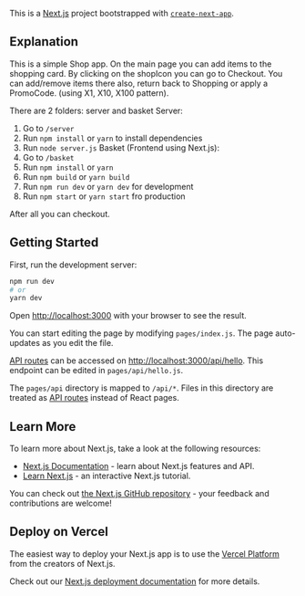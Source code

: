 This is a [Next.js](https://nextjs.org/) project bootstrapped with [`create-next-app`](https://github.com/vercel/next.js/tree/canary/packages/create-next-app).

## Explanation

This is a simple Shop app.
On the main page you can add items to the shopping card.
By clicking on the shopIcon you can go to Checkout.
You can add/remove items there also, return back to Shopping or apply a PromoCode. (using X1, X10, X100 pattern).

There are 2 folders: server and basket
Server:
1. Go to `/server`
2. Run `npm install` or `yarn` to install dependencies
3. Run `node server.js`
Basket (Frontend using Next.js):
1. Go to `/basket`
2. Run `npm install` or `yarn`
3. Run `npm build` or `yarn build`
4. Run `npm run dev` or `yarn dev` for development
5. Run `npm start` or `yarn start` fro production

After all you can checkout.

## Getting Started

First, run the development server:

```bash
npm run dev
# or
yarn dev
```

Open [http://localhost:3000](http://localhost:3000) with your browser to see the result.

You can start editing the page by modifying `pages/index.js`. The page auto-updates as you edit the file.

[API routes](https://nextjs.org/docs/api-routes/introduction) can be accessed on [http://localhost:3000/api/hello](http://localhost:3000/api/hello). This endpoint can be edited in `pages/api/hello.js`.

The `pages/api` directory is mapped to `/api/*`. Files in this directory are treated as [API routes](https://nextjs.org/docs/api-routes/introduction) instead of React pages.

## Learn More

To learn more about Next.js, take a look at the following resources:

- [Next.js Documentation](https://nextjs.org/docs) - learn about Next.js features and API.
- [Learn Next.js](https://nextjs.org/learn) - an interactive Next.js tutorial.

You can check out [the Next.js GitHub repository](https://github.com/vercel/next.js/) - your feedback and contributions are welcome!

## Deploy on Vercel

The easiest way to deploy your Next.js app is to use the [Vercel Platform](https://vercel.com/new?utm_medium=default-template&filter=next.js&utm_source=create-next-app&utm_campaign=create-next-app-readme) from the creators of Next.js.

Check out our [Next.js deployment documentation](https://nextjs.org/docs/deployment) for more details.
